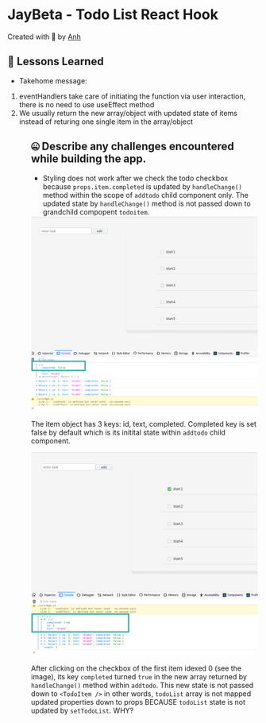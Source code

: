 # JayBeta - Todo List React Hook
Created with :blue_heart: by <a href="https://www.linkedin.com/in/anh-nguyen2/">Anh</a>  

## 📘 Lessons Learned
* Takehome message: 
<ol>
<li>eventHandlers take care of initiating the function via user interaction, there is no need to use useEffect method</li>
<li>We usually return the new array/object with updated state of items instead of returing one single item in the array/object</li>
<ol>

## 🤐 Describe any challenges encountered while building the app.
* Styling does not work after we check the todo checkbox because <code>props.item.completed</code> is updated by <code>handleChange()</code> method within the scope of <code>addtodo</code> child component only. The updated state by <code>handleChange()</code> method is not passed down to grandchild compopent <code>todoitem</code>.

<img src="https://github.com/albertanguyen/todolist-reacthook.github.io/blob/master/public/parentState.png" width="500" />

The item object has 3 keys: id, text, completed. Completed key is set false by default which is its initital state within <code>addtodo</code> child component.

<img src="https://github.com/albertanguyen/todolist-reacthook.github.io/blob/master/public/childState.png" width="500" />

After clicking on the checkbox of the first item idexed 0 (see the image), its key <code>completed</code> turned <code>true</code> in the new array returned by <code>handleChange()</code> method within <code>addtodo</code>. This new state is not passed down to <code>&lt;TodoItem /&gt;</code> in other words, <code>todoList</code> array is not mapped updated properties down to props BECAUSE <code>todoList</code> state is not updated by <code>setTodoList</code>. WHY?